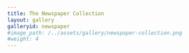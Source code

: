 ```yaml
---
title: The Newspaper Collection
layout: gallery
galleryid: newspaper
#image_path: /../assets/gallery/newspaper-collection.png
#weight: 4
---
```


